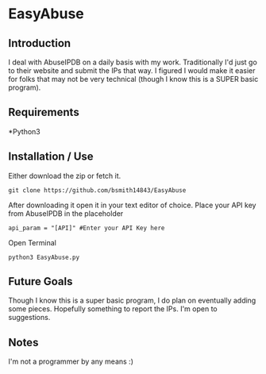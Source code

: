 # EasyAbuse

## Introduction
I deal with AbuseIPDB on a daily basis with my work. Traditionally I'd just go to their website and submit the IPs that way. I figured I would make it easier for folks that may not be very technical (though I know this is a SUPER basic program). 

## Requirements 
*Python3
## Installation / Use

Either download the zip or fetch it. 
```
git clone https://github.com/bsmith14843/EasyAbuse
```
After downloading it open it in your text editor of choice. Place your API key from AbuseIPDB in the placeholder 

```
api_param = "[API]" #Enter your API Key here
```
Open Terminal
```
python3 EasyAbuse.py
```

## Future Goals
Though I know this is a super basic program, I do plan on eventually adding some pieces. Hopefully something to report the IPs. I'm open to suggestions. 

## Notes
I'm not a programmer by any means :)

